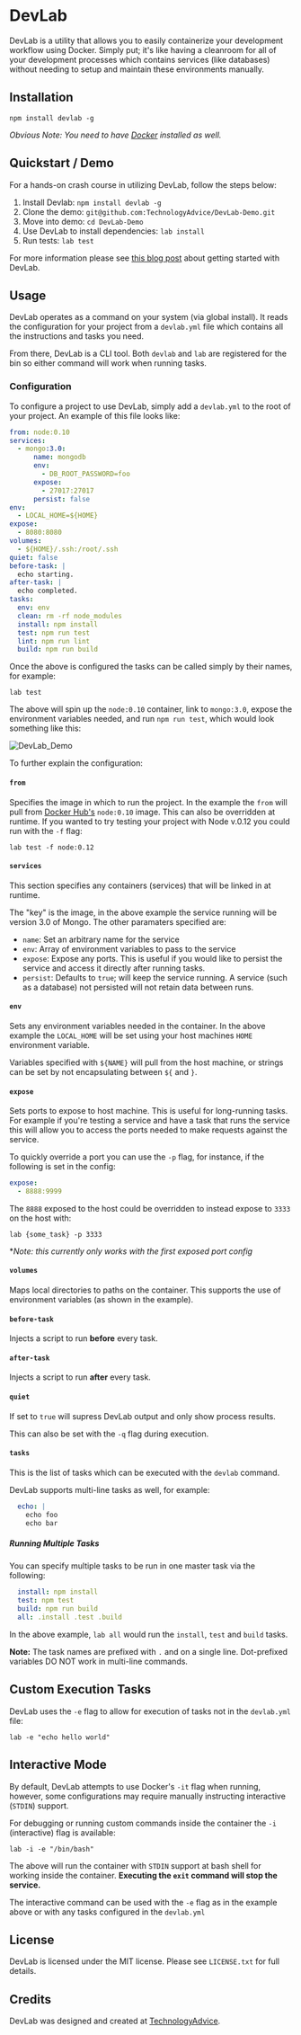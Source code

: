 # DevLab

DevLab is a utility that allows you to easily containerize your development
workflow using Docker. Simply put; it's like having a cleanroom for all of your
development processes which contains services (like databases) without needing
to setup and maintain these environments manually.

## Installation

```
npm install devlab -g
```

*Obvious Note: You need to have [Docker](https://www.docker.com/) installed as well.*

## Quickstart / Demo

For a hands-on crash course in utilizing DevLab, follow the steps below:

1. Install Devlab: `npm install devlab -g`
2. Clone the demo: `git@github.com:TechnologyAdvice/DevLab-Demo.git`
3. Move into demo: `cd DevLab-Demo`
4. Use DevLab to install dependencies: `lab install`
5. Run tests: `lab test`

For more information please see [this blog post](http://blog.fluidbyte.net/containerize-your-local-dev-in-minutes-with-devlab/) about getting started with DevLab.

## Usage

DevLab operates as a command on your system (via global install). It reads the
configuration for your project from a `devlab.yml` file which contains all the
instructions and tasks you need.

From there, DevLab is a CLI tool. Both `devlab` and `lab` are registered for the bin so either command will work when running tasks.

### Configuration

To configure a project to use DevLab, simply add a `devlab.yml` to the root of
your project. An example of this file looks like:

```yaml
from: node:0.10
services:
  - mongo:3.0:
      name: mongodb
      env:
        - DB_ROOT_PASSWORD=foo
      expose:
        - 27017:27017
      persist: false
env:
  - LOCAL_HOME=${HOME}
expose:
  - 8080:8080
volumes:
  - ${HOME}/.ssh:/root/.ssh
quiet: false
before-task: |
  echo starting.
after-task: |
  echo completed.
tasks:
  env: env
  clean: rm -rf node_modules
  install: npm install
  test: npm run test
  lint: npm run lint
  build: npm run build
```

Once the above is configured the tasks can be called simply by their names, for example:

```
lab test
```

The above will spin up the `node:0.10` container, link to `mongo:3.0`, expose the environment variables needed, and run `npm run test`, which would look something like this:

![DevLab_Demo](http://zippy.gfycat.com/TheseDefinitiveGarpike.gif)

To further explain the configuration:

#### `from`

Specifies the image in which to run the project. In the example the `from` will
pull from [Docker Hub's](https://hub.docker.com) `node:0.10` image. This can also be overridden at runtime. If you wanted to try testing your project with Node v.0.12 you could run with the `-f` flag:

```
lab test -f node:0.12
```

#### `services`

This section specifies any containers (services) that will be linked in at runtime.

The "key" is the image, in the above example the service running will be version
3.0 of Mongo. The other paramaters specified are:

* `name`: Set an arbitrary name for the service
* `env`: Array of environment variables to pass to the service
* `expose`: Expose any ports. This is useful if you would like to persist the service and access it directly after running tasks.
* `persist`: Defaults to `true`; will keep the service running. A service (such as a database) not persisted will not retain data between runs.

#### `env`

Sets any environment variables needed in the container. In the above example the `LOCAL_HOME` will be set using your host machines `HOME` environment variable.

Variables specified with `${NAME}` will pull from the host machine, or strings can be set by not encapsulating between `${` and `}`.

#### `expose`

Sets ports to expose to host machine. This is useful for long-running tasks. For example if you're testing a service and have a task that runs the service this will allow you to access the ports needed to make requests against the service.

To quickly override a port you can use the `-p` flag, for instance, if the following is set in the config:

```yaml
expose:
  - 8888:9999
```

The `8888` exposed to the host could be overridden to instead expose to `3333` on the host with:

```
lab {some_task} -p 3333
```

**Note: this currently only works with the first exposed port config*

#### `volumes`

Maps local directories to paths on the container. This supports the use of environment variables (as shown in the example).

#### `before-task`

Injects a script to run **before** every task.

#### `after-task`

Injects a script to run **after** every task.

#### `quiet`

If set to `true` will supress DevLab output and only show process results.

This can also be set with the `-q` flag during execution.

#### `tasks`

This is the list of tasks which can be executed with the `devlab` command.

DevLab supports multi-line tasks as well, for example:

```yaml
  echo: |
    echo foo
    echo bar
```

##### Running Multiple Tasks

You can specify multiple tasks to be run in one master task via the following:

```yaml
  install: npm install
  test: npm test
  build: npm run build
  all: .install .test .build
```

In the above example, `lab all` would run the `install`, `test` and `build` tasks.

**Note:** The task names are prefixed with `.` and on a single line. Dot-prefixed variables DO NOT work in multi-line commands.

## Custom Execution Tasks

DevLab uses the `-e` flag to allow for execution of tasks not in the `devlab.yml` file:

```
lab -e "echo hello world"
```

## Interactive Mode

By default, DevLab attempts to use Docker's `-it` flag when running, however, some configurations may require manually instructing interactive (`STDIN`) support.

For debugging or running custom commands inside the container the `-i` (interactive) flag is available:

```
lab -i -e "/bin/bash"
```

The above will run the container with `STDIN` support at bash shell for working inside the container. **Executing the `exit` command will stop the service.**

The interactive command can be used with the `-e` flag as in the example above or with any tasks configured in the `devlab.yml`

## License

DevLab is licensed under the MIT license. Please see `LICENSE.txt` for full details.

## Credits

DevLab was designed and created at [TechnologyAdvice](http://www.technologyadvice.com).
